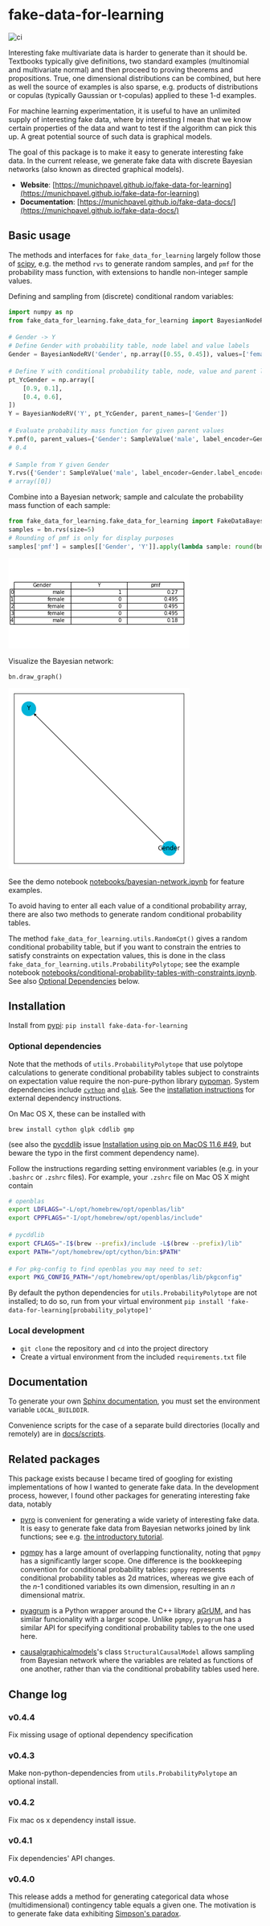 # fake-data-for-learning

![ci](https://github.com/munichpavel/fake-data-for-learning/actions/workflows/ci.yml/badge.svg)

Interesting fake multivariate data is harder to generate than it should be. Textbooks typically give definitions, two standard examples (multinomial and multivariate normal) and then proceed to proving theorems and propositions. True, one dimensional distributions can be combined, but here as well the source of examples is also sparse, e.g. products of distributions or copulas (typically Gaussian or t-copulas) applied to these 1-d examples.

For machine learning experimentation, it is useful to have an unlimited supply of interesting fake data, where by interesting I mean that we know certain properties of the data and want to test if the algorithm can pick this up. A great potential source of such data is graphical models.

The goal of this package is to make it easy to generate interesting fake data. In the current release, we generate fake data with discrete Bayesian networks (also known as directed graphical models).

* **Website**: [https://munichpavel.github.io/fake-data-for-learning](https://munichpavel.github.io/fake-data-for-learning)
* **Documentation**: [https://munichpavel.github.io/fake-data-docs/](https://munichpavel.github.io/fake-data-docs/)

## Basic usage

The methods and interfaces for `fake_data_for_learning` largely follow those of [scipy](https://scipy.org), e.g. the method `rvs` to generate random samples, and `pmf` for the probability mass function, with extensions to handle non-integer sample values.

Defining and sampling from (discrete) conditional random variables:

```python
import numpy as np
from fake_data_for_learning.fake_data_for_learning import BayesianNodeRV, SampleValue

# Gender -> Y
# Define Gender with probability table, node label and value labels
Gender = BayesianNodeRV('Gender', np.array([0.55, 0.45]), values=['female', 'male'])

# Define Y with conditional probability table, node, value and parent labels
pt_YcGender = np.array([
    [0.9, 0.1],
    [0.4, 0.6],
])
Y = BayesianNodeRV('Y', pt_YcGender, parent_names=['Gender'])

# Evaluate probability mass function for given parent values
Y.pmf(0, parent_values={'Gender': SampleValue('male', label_encoder=Gender.label_encoder)})
# 0.4

# Sample from Y given Gender
Y.rvs({'Gender': SampleValue('male', label_encoder=Gender.label_encoder)}, seed=42)
# array([0])
```

Combine into a Bayesian network; sample and calculate the probability mass function of each sample:

```python
from fake_data_for_learning.fake_data_for_learning import FakeDataBayesianNetwork
samples = bn.rvs(size=5)
# Rounding of pmf is only for display purposes
samples['pmf'] = samples[['Gender', 'Y']].apply(lambda sample: round(bn.pmf(sample), 3), axis=1)
```

![docs/graphics/network_sample.png](docs/graphics/network_sample.png)

Visualize the Bayesian network:

```python
bn.draw_graph()
```

![docs/graphics/graph.png](docs/graphics/graph.png)

See the demo notebook [notebooks/bayesian-network.ipynb](notebooks/bayesian-network.ipynb) for feature examples.

To avoid having to enter all each value of a conditional probability array, there are also two methods to generate random conditional probability tables.

The method `fake_data_for_learning.utils.RandomCpt()` gives a random conditional probability table, but if you want to constrain the entries to satisfy constraints on expectation values, this is done in the class `fake_data_for_learning.utils.ProbabilityPolytope`; see the example notebook [notebooks/conditional-probability-tables-with-constraints.ipynb](notebooks/conditional-probability-tables-with-constraints.ipynb). See also [Optional Dependencies](#optional-dependencies) below.

## Installation

Install from [pypi](https://pypi.org/project/fake-data-for-learning/): `pip install fake-data-for-learning`

### Optional dependencies

Note that the methods of `utils.ProbabilityPolytope` that use polytope calculations to generate conditional probability tables subject to constraints on expectation value require the non-pure-python library [pypoman](https://github.com/stephane-caron/pypoman). System dependencies include [`cython`](https://cython.org) and [`glpk`](https://www.gnu.org/software/glpk/). See the [installation instructions](https://github.com/stephane-caron/pypoman#installation) for external dependency instructions.

On Mac OS X, these can be installed with

```console
brew install cython glpk cddlib gmp
```

(see also the [pycddlib](https://github.com/mcmtroffaes/pycddlib) issue [Installation using pip on MacOS 11.6 #49](https://github.com/mcmtroffaes/pycddlib/issues/49), but beware the typo in the first comment dependency name).

Follow the instructions regarding setting environment variables (e.g. in your `.bashrc` or `.zshrc` files). For example, your `.zshrc` file on Mac OS X might contain

```bash
# openblas
export LDFLAGS="-L/opt/homebrew/opt/openblas/lib"
export CPPFLAGS="-I/opt/homebrew/opt/openblas/include"

# pycddlib
export CFLAGS="-I$(brew --prefix)/include -L$(brew --prefix)/lib"
export PATH="/opt/homebrew/opt/cython/bin:$PATH"

# For pkg-config to find openblas you may need to set:
export PKG_CONFIG_PATH="/opt/homebrew/opt/openblas/lib/pkgconfig"
```

By default the python dependencies for `utils.ProbabilityPolytope` are not installed; to do so, run from your virtual environment `pip install 'fake-data-for-learning[probability_polytope]'`

### Local development

* ``git clone`` the repository and ``cd`` into the project directory
* Create a virtual environment from the included ``requirements.txt`` file

## Documentation

To generate your own [Sphinx documentation](http://sphinx-doc.org/), you must set the environment variable ``LOCAL_BUILDDIR``.

Convenience scripts for the case of a separate build directories (locally and remotely) are in [docs/scripts](https://github.com/munichpavel/fake-data-for-learning/tree/master/docs/scripts).

## Related packages

This package exists because I became tired of googling for existing implementations of how I wanted to generate fake data. In the development process, however, I found other packages for generating interesting fake data, notably

* [pyro](https://pyro.ai/) is convenient for generating a wide variety of interesting fake data. It is easy to generate fake data from Bayesian networks joined by link functions; see e.g. [the introductory tutorial](http://pyro.ai/examples/intro_part_i.html).

* [pgmpy](http://pgmpy.org/index.html) has a large amount of overlapping functionality, noting that `pgmpy` has a significantly larger scope. One difference is the bookkeeping convention for conditional probability tables: `pgmpy` represents conditional probability tables as 2d matrices, whereas we give each of the *n*-1 conditioned variables its own dimension, resulting in an *n* dimensional matrix.

* [pyagrum](https://pyagrum.readthedocs.io) is a Python wrapper around the C++ library [aGrUM](http://agrum.org/), and has similar funcionality with a larger scope. Unlike `pgmpy`, `pyagrum` has a similar API for specifying conditional probability tables to the one used here.

* [causalgraphicalmodels](https://github.com/ijmbarr/causalgraphicalmodels)'s class `StructuralCausalModel` allows sampling from Bayesian network where the variables are related as functions of one another, rather than via the conditional probability tables used here.

## Change log

### v0.4.4

Fix missing usage of optional dependency specification

### v0.4.3

Make non-python-dependencies from `utils.ProbabilityPolytope` an optional install.

### v0.4.2

Fix mac os x dependency install issue.

### v0.4.1

Fix dependencies' API changes.

### v0.4.0

This release adds a method for generating categorical data whose (multidimensional) contingency table equals a given one. The motivation is to generate fake data exhibiting [Simpson's paradox](https://en.wikipedia.org/wiki/Simpson%27s_paradox).
